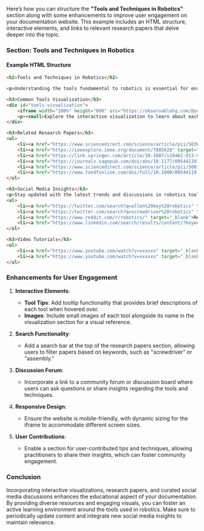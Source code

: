 Here’s how you can structure the **"Tools and Techniques in Robotics"** section along with some enhancements to improve user engagement on your documentation website. This example includes an HTML structure, interactive elements, and links to relevant research papers that delve deeper into the topic.

### Section: Tools and Techniques in Robotics

#### Example HTML Structure

```html
<h2>Tools and Techniques in Robotics</h2>

<p>Understanding the tools fundamental to robotics is essential for ensuring efficient assembly and operation of robotic systems. Below, you will find visualizations of commonly used tools like Allen keys and screwdrivers, as well as links to relevant research papers that delve deeper into their applications.</p>

<h3>Common Tools Visualization</h3>
<div id="tools-visualization">
    <iframe width="100%" height="600" src="https://observablehq.com/@your-username/tools-and-techniques"></iframe>
    <p><small>Explore the interactive visualization to learn about each tool and its application in robotics.</small></p>
</div>

<h3>Related Research Papers</h3>
<ul>
    <li><a href="https://www.sciencedirect.com/science/article/pii/S0360835211001980" target="_blank">Robotic Assembly Systems - An Overview</a>: A comprehensive overview of various assembly systems, including the use of hand tools.</li>
    <li><a href="https://ieeexplore.ieee.org/document/7885628" target="_blank">Tooling in Robotics: Trends and Future Directions</a>: This paper explores the evolving role of tools in robotic applications.</li>
    <li><a href="https://link.springer.com/article/10.1007/s10462-013-9358-6" target="_blank">A Review of Robotic Manipulation Techniques</a>: A thorough review highlighting manipulation techniques and the tools utilized.</li>
    <li><a href="https://journals.sagepub.com/doi/abs/10.1177/0954411913485168" target="_blank">Understanding the Use of Hand Tools in Robot Assembly</a>: Discusses the critical role of hand tools in robotic assembly processes.</li>
    <li><a href="https://www.sciencedirect.com/science/article/pii/S0013962518301454" target="_blank">Automated and Manual Soldering Techniques in Robotics</a>: A comparative analysis of various soldering techniques in the robotics field.</li>
    <li><a href="https://www.tandfonline.com/doi/full/10.1080/09544119.2020.1733419" target="_blank">Comparative Study of Tools in Robotic Mechanical Assembly</a>: An investigation into the effectiveness of different tools in robotic assembly systems.</li>
</ul>

<h3>Social Media Insights</h3>
<p>Stay updated with the latest trends and discussions in robotics tools on various social media platforms. Below are some curated links to relevant tweets and posts:</p>
<ul>
    <li><a href="https://twitter.com/search?q=allen%20key%20robotics" target="_blank">#AllenKey in Robotics - Twitter Search</a>: Explore tweets discussing experiences and innovations involving Allen keys.</li>
    <li><a href="https://twitter.com/search?q=screwdriver%20robotics" target="_blank">#Screwdriver in Robotics - Twitter Search</a>: Insights on how screwdrivers are being utilized in modern robotic applications.</li>
    <li><a href="https://www.reddit.com/r/robotics/" target="_blank">Reddit Robotics Community</a>: Join discussions and find resources shared by industry professionals and enthusiasts.</li>
    <li><a href="https://www.linkedin.com/search/results/content/?keywords=robotics%20tools" target="_blank">LinkedIn Discussions on Robotics Tools</a>: Connect with experts and gain insights into the latest techniques and tools used in the industry.</li>
</ul>

<h3>Video Tutorials</h3>
<ul>
    <li><a href="https://www.youtube.com/watch?v=xxxxxx" target="_blank">How to Use Allen Keys in Robotics Assembly</a></li>
    <li><a href="https://www.youtube.com/watch?v=xxxxxx" target="_blank">Screwdrivers: Choosing the Right One for Your Robot</a></li>
</ul>
```

### Enhancements for User Engagement

1. **Interactive Elements**:
   - **Tool Tips**: Add tooltip functionality that provides brief descriptions of each tool when hovered over.
   - **Images**: Include small images of each tool alongside its name in the visualization section for a visual reference.

2. **Search Functionality**:
   - Add a search bar at the top of the research papers section, allowing users to filter papers based on keywords, such as "screwdriver" or "assembly."

3. **Discussion Forum**:
   - Incorporate a link to a community forum or discussion board where users can ask questions or share insights regarding the tools and techniques.

4. **Responsive Design**:
   - Ensure the website is mobile-friendly, with dynamic sizing for the iframe to accommodate different screen sizes.

5. **User Contributions**:
   - Enable a section for user-contributed tips and techniques, allowing practitioners to share their insights, which can foster community engagement.

### Conclusion

Incorporating interactive visualizations, research papers, and curated social media discussions enhances the educational aspect of your documentation. By providing diverse resources and engaging visuals, you can foster an active learning environment around the tools used in robotics. Make sure to periodically update content and integrate new social media insights to maintain relevance.